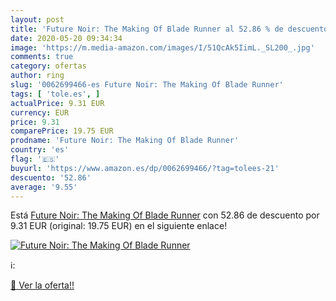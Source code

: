 ```yaml
---
layout: post
title: 'Future Noir: The Making Of Blade Runner al 52.86 % de descuento'
date: 2020-05-20 09:34:34
image: 'https://m.media-amazon.com/images/I/51QcAk5IimL._SL200_.jpg'
comments: true
category: ofertas
author: ring
slug: '0062699466-es Future Noir: The Making Of Blade Runner'
tags: [ 'tole.es', ]
actualPrice: 9.31 EUR
currency: EUR
price: 9.31
comparePrice: 19.75 EUR
prodname: 'Future Noir: The Making Of Blade Runner'
country: 'es'
flag: '🇪🇸'
buyurl: 'https://www.amazon.es/dp/0062699466/?tag=tolees-21'
descuento: '52.86'
average: '9.55'
---
```


Está [Future Noir: The Making Of Blade Runner](https://www.amazon.es/dp/0062699466/?tag=tolees-21) con 52.86 de descuento por 9.31 EUR (original: 19.75 EUR) en el siguiente enlace!

[![Future Noir: The Making Of Blade Runner](https://m.media-amazon.com/images/I/51QcAk5IimL._SL200_.jpg)](https://www.amazon.es/dp/0062699466/?tag=tolees-21)

ℹ️:


[🛒 Ver la oferta!!](https://www.amazon.es/dp/0062699466/?tag=tolees-21)
